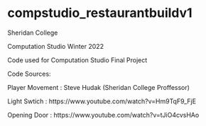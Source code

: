 # compstudio_restaurantbuildv1
<p> Sheridan College </p>

<p>Computation Studio Winter 2022</p>

<p>Code used for Computation Studio Final Project </p>

<p>Code Sources:</p>
<p>Player Movement : Steve Hudak (Sheridan College Proffessor) </p>
<p>Light Swtich : https://www.youtube.com/watch?v=Hm9TqF9_FjE </p>
<p>Opening Door : https://www.youtube.com/watch?v=tJiO4cvsHAo </p>
